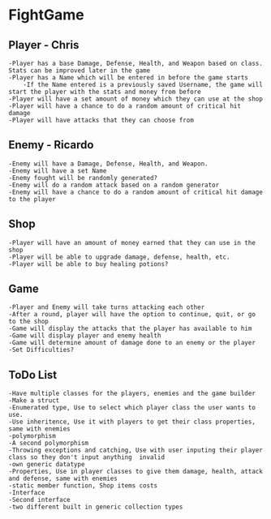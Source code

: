 # FightGame

## Player - Chris
    -Player has a base Damage, Defense, Health, and Weapon based on class. Stats can be improved later in the game
    -Player has a Name which will be entered in before the game starts
        -If the Name entered is a previously saved Username, the game will start the player with the stats and money from before
    -Player will have a set amount of money which they can use at the shop
    -Player will have a chance to do a random amount of critical hit damage
    -Player will have attacks that they can choose from
## Enemy - Ricardo
    -Enemy will have a Damage, Defense, Health, and Weapon.
    -Enemy will have a set Name
    -Enemy fought will be randomly generated?
    -Enemy will do a random attack based on a random generator
    -Enemy will have a chance to do a random amount of critical hit damage to the player
## Shop
    -Player will have an amount of money earned that they can use in the shop
    -Player will be able to upgrade damage, defense, health, etc.
    -Player will be able to buy healing potions?
## Game
    -Player and Enemy will take turns attacking each other
    -After a round, player will have the option to continue, quit, or go to the shop
    -Game will display the attacks that the player has available to him
    -Game will display player and enemy health
    -Game will determine amount of damage done to an enemy or the player
    -Set Difficulties?

## ToDo List
    -Have multiple classes for the players, enemies and the game builder
    -Make a struct 
    -Enumerated type, Use to select which player class the user wants to use.
    -Use inheritence, Use it with players to get their class properties, same with enemies
    -polymorphism
    -A second polymorphism
    -Throwing exceptions and catching, Use with user inputing their player class so they don't input anything  invalid
    -own generic datatype
    -Properties, Use in player classes to give them damage, health, attack and defense, same with enemies
    -static member function, Shop items costs 
    -Interface
    -Second interface
    -two different built in generic collection types
